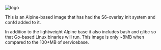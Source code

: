 ![logo](https://www.phase2technology.com/wp-content/uploads/2015/06/logo-retina.png)

This is an Alpine-based image that has had the S6-overlay init system and confd  added to it.

In addition to the lightweight Alpine base it also includes bash and glibc so that Go-based Linux
binaries will run. This image is only ~8MB when compared to the 100+MB of servicebase.
